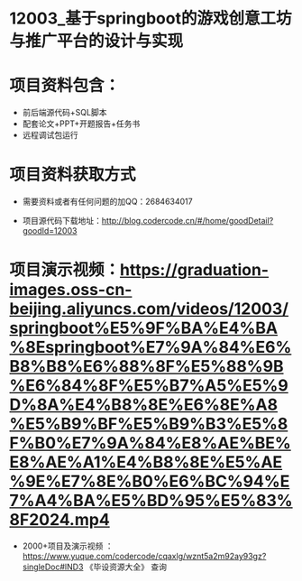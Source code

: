 #  12003_基于springboot的游戏创意工坊与推广平台的设计与实现
 
 #  项目资料包含：
 *  前后端源代码+SQL脚本
 *  配套论文+PPT+开题报告+任务书
 *  远程调试包运行

 #  项目资料获取方式
 *  需要资料或者有任何问题的加QQ：2684634017

 *  项目源代码下载地址：http://blog.codercode.cn/#/home/goodDetail?goodId=12003
   
 #  项目演示视频：https://graduation-images.oss-cn-beijing.aliyuncs.com/videos/12003/springboot%E5%9F%BA%E4%BA%8Espringboot%E7%9A%84%E6%B8%B8%E6%88%8F%E5%88%9B%E6%84%8F%E5%B7%A5%E5%9D%8A%E4%B8%8E%E6%8E%A8%E5%B9%BF%E5%B9%B3%E5%8F%B0%E7%9A%84%E8%AE%BE%E8%AE%A1%E4%B8%8E%E5%AE%9E%E7%8E%B0%E6%BC%94%E7%A4%BA%E5%BD%95%E5%83%8F2024.mp4
          
 *  2000+项目及演示视频 ：https://www.yuque.com/codercode/cqaxlg/wznt5a2m92ay93gz?singleDoc#lND3 《毕设资源大全》
   查询
